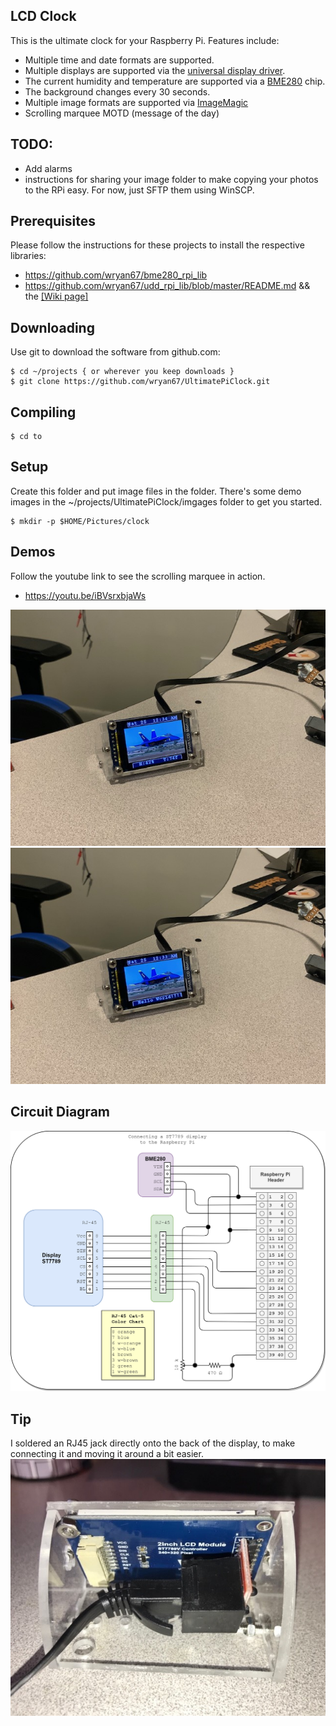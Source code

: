 LCD Clock
---------

This is the ultimate clock for your Raspberry Pi.  Features include:

- Multiple time and date formats are supported.   
- Multiple displays are supported via the [universal display driver](https://github.com/wryan67/udd_rpi_lib/blob/master/README.md).  
- The current humidity and temperature are supported via a [BME280](https://smile.amazon.com/gp/product/B07KYJNFMD) chip.  
- The background changes every 30 seconds.  
- Multiple image formats are supported via [ImageMagic](https://imagemagick.org/)
- Scrolling marquee MOTD (message of the day)

## TODO:
- Add alarms
- instructions for sharing your image folder to make copying your photos to the RPi easy.  For now, just SFTP them using WinSCP.

## Prerequisites

Please follow the instructions for these projects to install the respective libraries:

- https://github.com/wryan67/bme280_rpi_lib
- https://github.com/wryan67/udd_rpi_lib/blob/master/README.md  && the [[Wiki page]](https://github.com/wryan67/udd_rpi_lib/wiki)

## Downloading

Use git to download the software from github.com:

    $ cd ~/projects { or wherever you keep downloads }
    $ git clone https://github.com/wryan67/UltimatePiClock.git

## Compiling

    $ cd to 

## Setup

Create this folder and put image files in the folder.  There's some demo images in the ~/projects/UltimatePiClock/imgages folder to get you started.

    $ mkdir -p $HOME/Pictures/clock

## Demos

Follow the youtube link to see the scrolling marquee in action.

- https://youtu.be/iBVsrxbjaWs

![pi clock preview 1](https://github.com/wryan67/UltimatePiClock/blob/master/readme/image3.jpeg?raw=true)
![pi clock preview 2](https://github.com/wryan67/UltimatePiClock/blob/master/readme/image4.jpeg?raw=true)


## Circuit Diagram

![circuit diagram](https://github.com/wryan67/UltimatePiClock/blob/master/readme/circuit%20diagram.png?raw=true)


## Tip
I soldered an RJ45 jack directly onto the back of the display, to make connecting it and moving it around a bit easier.
![pi clock](https://github.com/wryan67/UltimatePiClock/blob/master/readme/example1.jpg?raw=true)


